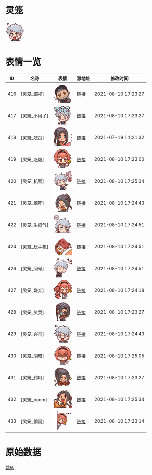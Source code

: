 # 灵笼

<img src="./cover.png" height="60" alt="cover" />

# 表情一览

|ID|名称|表情|源地址|修改时间|
|----|----|----|----|----|
|416|[灵笼_鄙视]|<img src="./pic/000416_%5B灵笼_鄙视%5D.png" height="60" alt="鄙视"/>|[链接](http://i0.hdslb.com/bfs/emote/20eda4b6b0074c6fb568e11698eb8dfc57011ac1.png)|2021-08-10 17:23:27|
|417|[灵笼_不用了]|<img src="./pic/000417_%5B灵笼_不用了%5D.png" height="60" alt="不用了"/>|[链接](http://i0.hdslb.com/bfs/emote/a7a027228e024d13f743ee42d9be107d53464134.png)|2021-08-10 17:23:27|
|418|[灵笼_吃瓜]|<img src="./pic/000418_%5B灵笼_吃瓜%5D.png" height="60" alt="吃瓜"/>|[链接](http://i0.hdslb.com/bfs/emote/2e0cab7ca9bedcb00830b483725fcc9c314faaf8.png)|2021-07-19 11:21:32|
|419|[灵笼_吃糖]|<img src="./pic/000419_%5B灵笼_吃糖%5D.png" height="60" alt="吃糖"/>|[链接](http://i0.hdslb.com/bfs/emote/c65e3e8dd67a7a7ce438649d5d1544e4eba0c3a6.png)|2021-08-10 17:23:00|
|420|[灵笼_机智]|<img src="./pic/000420_%5B灵笼_机智%5D.png" height="60" alt="机智"/>|[链接](http://i0.hdslb.com/bfs/emote/4e0e67f242b29c39bd9f8bbc03ab31e1ce232d37.png)|2021-08-10 17:25:34|
|421|[灵笼_惊吓]|<img src="./pic/000421_%5B灵笼_惊吓%5D.png" height="60" alt="惊吓"/>|[链接](http://i0.hdslb.com/bfs/emote/7b7fd1cdaccb0a69c2cdfe2a5fe8b97524ebf1d8.png)|2021-08-10 17:24:43|
|422|[灵笼_生闷气]|<img src="./pic/000422_%5B灵笼_生闷气%5D.png" height="60" alt="生闷气"/>|[链接](http://i0.hdslb.com/bfs/emote/9fe2340ff00fa447cac6ffd64650fc0842a2a4de.png)|2021-08-10 17:24:51|
|424|[灵笼_玩手机]|<img src="./pic/000424_%5B灵笼_玩手机%5D.png" height="60" alt="玩手机"/>|[链接](http://i0.hdslb.com/bfs/emote/c40b4dc357514724eeabbc94b26e89a9850466b6.png)|2021-08-10 17:24:51|
|426|[灵笼_问号]|<img src="./pic/000426_%5B灵笼_问号%5D.png" height="60" alt="问号"/>|[链接](http://i0.hdslb.com/bfs/emote/5b1a7af13e40057a9f48c802241e230bd0f3bcf4.png)|2021-08-10 17:24:51|
|427|[灵笼_嫌弃]|<img src="./pic/000427_%5B灵笼_嫌弃%5D.png" height="60" alt="嫌弃"/>|[链接](http://i0.hdslb.com/bfs/emote/8386721ed1e19c7b1e268a6457bbd3463ab220c0.png)|2021-08-10 17:24:18|
|428|[灵笼_笑哭]|<img src="./pic/000428_%5B灵笼_笑哭%5D.png" height="60" alt="笑哭"/>|[链接](http://i0.hdslb.com/bfs/emote/bfa87db44e8758701b7452f5b0aa2f107f69ec0f.png)|2021-08-10 17:23:27|
|429|[灵笼_兴奋]|<img src="./pic/000429_%5B灵笼_兴奋%5D.png" height="60" alt="兴奋"/>|[链接](http://i0.hdslb.com/bfs/emote/b211b575c45d1f0ebb347e06999b3dbe7c256c64.png)|2021-08-10 17:24:43|
|430|[灵笼_阴暗]|<img src="./pic/000430_%5B灵笼_阴暗%5D.png" height="60" alt="阴暗"/>|[链接](http://i0.hdslb.com/bfs/emote/92cd50cd6a4fd863751be57ef2b82e4d965955aa.png)|2021-08-10 17:25:05|
|431|[灵笼_约吗]|<img src="./pic/000431_%5B灵笼_约吗%5D.png" height="60" alt="约吗"/>|[链接](http://i0.hdslb.com/bfs/emote/275c161b17c3a4bdda2833720989a67b2e5b264d.png)|2021-08-10 17:23:27|
|432|[灵笼_boom]|<img src="./pic/000432_%5B灵笼_boom%5D.png" height="60" alt="boom"/>|[链接](http://i0.hdslb.com/bfs/emote/e27fbd34d8232f9c69b53a2b7013a3b597086444.png)|2021-08-10 17:25:34|
|433|[灵笼_偷窥]|<img src="./pic/000433_%5B灵笼_偷窥%5D.png" height="60" alt="偷窥"/>|[链接](http://i0.hdslb.com/bfs/emote/4c1f0ba96b2baa6d44f33553d0298d63ec47bfbd.png)|2021-08-10 17:23:14|

# 原始数据

[跳转](./raw.json)


